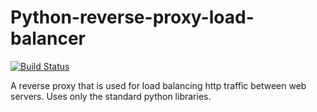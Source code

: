 # Python-reverse-proxy-load-balancer
[![Build Status](https://travis-ci.com/MelvinKool/reverse-proxy.svg?token=zNU6Xskzuk97ToD3MQvV&branch=master)](https://travis-ci.com/MelvinKool/reverse-proxy)

A reverse proxy that is used for load balancing http traffic between web servers.
Uses only the standard python libraries.
